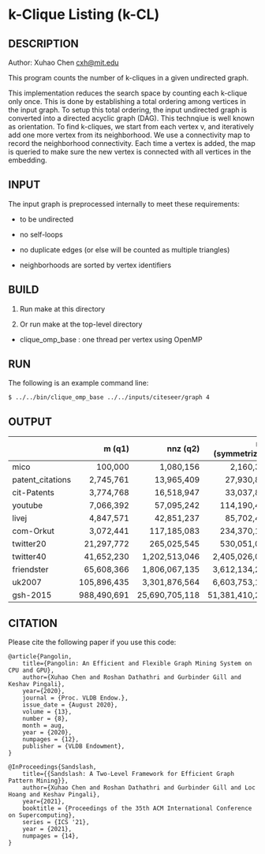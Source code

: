 k-Clique Listing (k-CL)
================================================================================

DESCRIPTION 
--------------------------------------------------------------------------------

Author: Xuhao Chen <cxh@mit.edu>

This program counts the number of k-cliques in a given undirected graph.

This implementation reduces the search space by counting each k-clique only once.
This is done by establishing a total ordering among vertices in the input graph.
To setup this total ordering, the input undirected graph is converted into
a directed acyclic graph (DAG). This technqiue is well known as orientation.
To find k-cliques, we start from each vertex v, and iteratively add one more 
vertex from its neighborhood. We use a connectivity map to record the neighborhood
connectivity. Each time a vertex is added, the map is queried to make sure
the new vertex is connected with all vertices in the embedding.

INPUT
--------------------------------------------------------------------------------

The input graph is preprocessed internally to meet these requirements:

  - to be undirected

  - no self-loops

  - no duplicate edges (or else will be counted as multiple triangles)

  - neighborhoods are sorted by vertex identifiers

BUILD
--------------------------------------------------------------------------------

1. Run make at this directory

2. Or run make at the top-level directory

  - clique_omp_base : one thread per vertex using OpenMP

RUN
--------------------------------------------------------------------------------

The following is an example command line:

`$ ../../bin/clique_omp_base ../../inputs/citeseer/graph 4`

OUTPUT
--------------------------------------------------------------------------------

|                  |    m (q1)   |    nnz (q2)    | nnz (symmetrized) |  q3 (triangle)  |       4-clique      |       5-clique      |      6-clique      |     7-clique    |      8-clique     | 9-clique           |
|------------------|------------:|---------------:|------------------:|----------------:|--------------------:|--------------------:|-------------------:|----------------:|------------------:|-------------------:|
| mico             |     100,000 |      1,080,156 |         2,160,312 |      12,534,960 |         514,864,225 |      19,246,558,419 |    631,568,259,280 |                 |                   |                    |
| patent_citations |   2,745,761 |     13,965,409 |        27,930,818 |       6,913,764 |           3,310,556 |           2,976,152 |          3,132,860 |       1,870,484 |           515,317 |             61,358 |
| cit-Patents      |   3,774,768 |     16,518,947 |        33,037,894 |       7,515,023 |           3,501,071 |                     |                    |                 |                   |                    |
| youtube          |   7,066,392 |     57,095,242 |       114,190,484 |     103,017,122 |         176,614,367 |         295,551,667 |                    |                 |                   |                    |
| livej            |   4,847,571 |     42,851,237 |        85,702,474 |     285,730,264 |       9,933,532,019 |     467,429,836,174 | 20,703,476,954,640 |                 |                   |                    |
| com-Orkut        |   3,072,441 |    117,185,083 |       234,370,166 |     627,584,181 |       3,221,946,137 |      15,766,607,860 |     75,249,427,585 | 353,962,921,685 | 1,632,691,821,296 |  7,248,102,160,867 |
| twitter20        |  21,297,772 |    265,025,545 |       530,051,090 |  17,295,646,010 |   2,123,679,707,619 | 262,607,691,785,539 |                    |                 |                   |                    |
| twitter40        |  41,652,230 |  1,202,513,046 |     2,405,026,092 |  34,824,916,864 |   6,622,234,180,319 |                     |                    |                 |                   |                    |
| friendster       |  65,608,366 |  1,806,067,135 |     3,612,134,270 |   4,173,724,142 |       8,963,503,263 |      21,710,817,218 |     59,926,510,355 | 296,858,496,789 | 3,120,447,373,827 | 40,033,489,612,826 |
| uk2007           | 105,896,435 |  3,301,876,564 |     6,603,753,128 | 286,701,284,103 | 123,046,503,809,139 |                     |                    |                 |                   |                    |
| gsh-2015         | 988,490,691 | 25,690,705,118 |    51,381,410,236 | 910,140,734,636 | 205,010,080,145,349 |                     |                    |                 |                   |                    |

CITATION
--------------------------------------------------------------------------------

Please cite the following paper if you use this code:

```
@article{Pangolin,
	title={Pangolin: An Efficient and Flexible Graph Mining System on CPU and GPU},
	author={Xuhao Chen and Roshan Dathathri and Gurbinder Gill and Keshav Pingali},
	year={2020},
	journal = {Proc. VLDB Endow.},
	issue_date = {August 2020},
	volume = {13},
	number = {8},
	month = aug,
	year = {2020},
	numpages = {12},
	publisher = {VLDB Endowment},
}
```

```
@InProceedings{Sandslash,
	title={{Sandslash: A Two-Level Framework for Efficient Graph Pattern Mining}},
	author={Xuhao Chen and Roshan Dathathri and Gurbinder Gill and Loc Hoang and Keshav Pingali},
	year={2021},
	booktitle = {Proceedings of the 35th ACM International Conference on Supercomputing},
	series = {ICS '21},
	year = {2021},
	numpages = {14},
}
```
